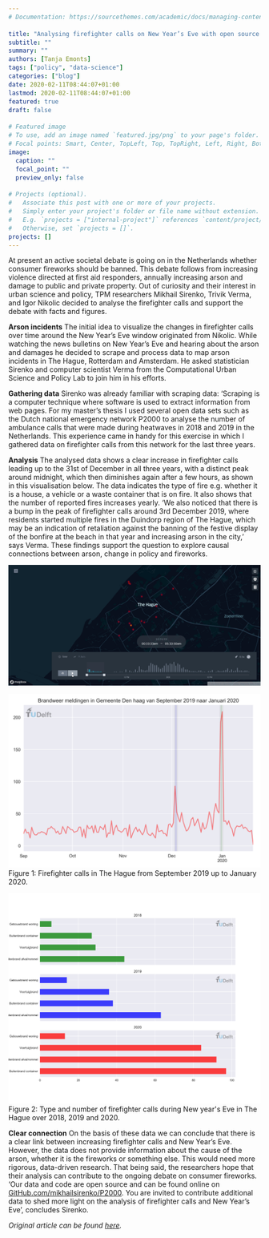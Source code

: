 ```yaml
---
# Documentation: https://sourcethemes.com/academic/docs/managing-content/

title: "Analysing firefighter calls on New Year’s Eve with open source data"
subtitle: ""
summary: ""
authors: [Tanja Emonts]
tags: ["policy", "data-science"]
categories: ["blog"]
date: 2020-02-11T08:44:07+01:00
lastmod: 2020-02-11T08:44:07+01:00
featured: true
draft: false

# Featured image
# To use, add an image named `featured.jpg/png` to your page's folder.
# Focal points: Smart, Center, TopLeft, Top, TopRight, Left, Right, BottomLeft, Bottom, BottomRight.
image:
  caption: ""
  focal_point: ""
  preview_only: false

# Projects (optional).
#   Associate this post with one or more of your projects.
#   Simply enter your project's folder or file name without extension.
#   E.g. `projects = ["internal-project"]` references `content/project/deep-learning/index.md`.
#   Otherwise, set `projects = []`.
projects: []
---
```


At present an active societal debate is going on in the Netherlands whether consumer fireworks should be banned. This debate follows from increasing violence directed at first aid responders, annually increasing arson and damage to public and private property. Out of curiosity and their interest in urban science and policy, TPM researchers Mikhail Sirenko, Trivik Verma, and Igor Nikolic decided to analyse the firefighter calls and support the debate with facts and figures.

**Arson incidents**
The initial idea to visualize the changes in firefighter calls over time around the New Year’s Eve window originated from Nikolic. While watching the news bulletins on New Year’s Eve and hearing about the arson and damages he decided to scrape and process data to map arson incidents in The Hague, Rotterdam and Amsterdam. He asked statistician Sirenko and computer scientist Verma from the Computational Urban Science and Policy Lab to join him in his efforts.

**Gathering data**
Sirenko was already familiar with scraping data: ‘Scraping is a computer technique where software is used to extract information from web pages. For my master’s thesis I used several open data sets such as the Dutch national emergency network P2000 to analyse the number of ambulance calls that were made during heatwaves in 2018 and 2019 in the Netherlands. This experience came in handy for this exercise in which I gathered data on firefighter calls from this network for the last three years.

**Analysis**
The analysed data shows a clear increase in firefighter calls leading up to the 31st of December in all three years, with a distinct peak around midnight, which then diminishes again after a few hours, as shown in this visualisation below. The data indicates the type of fire e.g. whether it is a house, a vehicle or a waste container that is on fire. It also shows that the number of reported fires increases yearly. ‘We also noticed that there is a bump in the peak of firefighter calls around 3rd December 2019, where residents started multiple fires in the Duindorp region of The Hague, which may be an indication of retaliation against the banning of the festive display of the bonfire at the beach in that year and increasing arson in the city,’ says Verma. These findings support the question to explore causal connections between arson, change in policy and fireworks.

![Visualisation of firefighter calls in The Hague leading up to and directly after the new year's eve.](kepler.gif)

![Firefighter calls in The Hague from September 2019 up to January 2020](fig1.png)
Figure 1: Firefighter calls in The Hague from September 2019 up to January 2020.

![Type and number of firefighter calls during New year's Eve in The Hague over 2018, 2019 and 2020.](fig2.png)
Figure 2: Type and number of firefighter calls during New year's Eve in The Hague over 2018, 2019 and 2020.

**Clear connection**
On the basis of these data we can conclude that there is a clear link between increasing firefighter calls and New Year’s Eve. However, the data does not provide information about the cause of the arson, whether it is the fireworks or something else. This would need more rigorous, data-driven research. That being said, the researchers hope that their analysis can contribute to the ongoing debate on consumer fireworks. ‘Our data and code are open source and can be found online on [GitHub.com/mikhailsirenko/P2000](https://github.com/mikhailsirenko/P2000). You are invited to contribute additional data to shed more light on the analysis of firefighter calls and New Year’s Eve’, concludes Sirenko.

_Original article can be found [here](https://www.tudelft.nl/tbm/onderzoek/projecten/analysing-firefighter-calls-on-new-years-eve-with-open-source-data/)._
